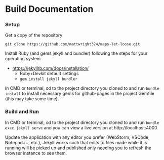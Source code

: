 Build Documentation
=

### Setup

Get a copy of the repository

```
git clone https://github.com/mattwright324/maps-let-loose.git
```

Install Ruby (and gems jekyll and bundler) following the steps for your operating system

- https://jekyllrb.com/docs/installation/
    - Ruby+Devkit default settings
    - `gem install jekyll bundler`

In CMD or terminal, cd to the project directory you cloned to and run `bundle install` to install necessary gems 
for github-pages in the project Gemfile (this may take some time).

### Build and Run

In CMD or terminal, cd to the project directory you cloned to and run `bundle exec jekyll serve`
 and you can view a live version at http://localhost:4000

Update the application with any editor you prefer (WebStorm, VSCode, Notepad++, etc.), Jekyll works such that edits to files
made while it is running will be picked up and published only needing you to refresh the browser instance to see them.
